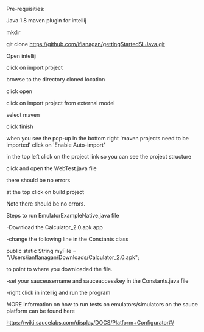 Pre-requisities:

Java 1.8
maven plugin for intellij


mkdir <yourdirectoryname>

git clone https://github.com/iflanagan/gettingStartedSLJava.git

Open intellij

click on import project

browse to the directory cloned location

click open

click on import project from external model

select maven 

click finish

when you see the pop-up in the bottom right 'maven projects need to be imported' click on 
'Enable Auto-import'

in the top left click on the project link so you can see the project structure

click and open the WebTest.java file 

there should be no errors 

at the top click on build project

Note there should be no errors.

Steps to run EmulatorExampleNative.java file

-Download the Calculator_2.0.apk app

-change the following line in the Constants class 

public static String myFile = "/Users/ianflanagan/Downloads/Calculator_2.0.apk";

to point to where you downloaded the file.

-set your sauceusername and sauceaccesskey in the Constants.java file

-right click in intellig and run the program

MORE information on how to run tests on emulators/simulators on the sauce platform can be found here

https://wiki.saucelabs.com/display/DOCS/Platform+Configurator#/





